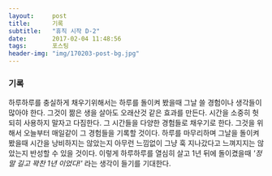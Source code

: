 ```yaml
---
layout:	    post
title: 	    기록
subtitle:   "휴직 시작 D-2"
date:       2017-02-04 11:48:56
tags:       포스팅
header-img: "img/170203-post-bg.jpg"
---
```



### 기록

하루하루를 충실하게 채우기위해서는 하루를 돌이켜 봤을때 그날 쓸 경험이나 생각들이 많아야 한다. 그것이 짦은 생을 살아도 오래산것 같은 효과를 만든다. 시간을 소중히 헛되히 사용하지 말자고 다짐한다. 그 시간들을 다양한 경험들로 채우기로 한다. 그것을 위해서 오늘부터 매일같이 그 경험들을 기록할 것이다.
하루를 마무리하며 그날을 돌이켜봤을때 시간을 낭비하지는 않았는지 아무런 느낌없이 그냥 훅 지나갔다고 느껴지지는 않았는지 반성할 수 있을 것이다.
이렇게 하루하루를 열심히 살고 1년 뒤에 돌이켰을때 _'정말 길고 꽉찬 1년 이었다!'_ 라는 생각이 들기를 기대한다. 

